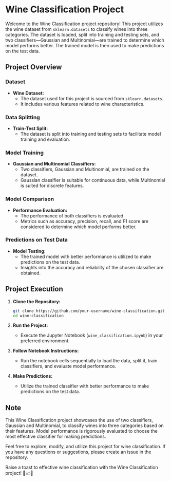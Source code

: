 # Wine Classification Project

Welcome to the Wine Classification project repository! This project utilizes the wine dataset from `sklearn.datasets` to classify wines into three categories. The dataset is loaded, split into training and testing sets, and two classifiers—Gaussian and Multinomial—are trained to determine which model performs better. The trained model is then used to make predictions on the test data.

## Project Overview

### Dataset

- **Wine Dataset:**
  - The dataset used for this project is sourced from `sklearn.datasets`.
  - It includes various features related to wine characteristics.

### Data Splitting

- **Train-Test Split:**
  - The dataset is split into training and testing sets to facilitate model training and evaluation.

### Model Training

- **Gaussian and Multinomial Classifiers:**
  - Two classifiers, Gaussian and Multinomial, are trained on the dataset.
  - Gaussian classifier is suitable for continuous data, while Multinomial is suited for discrete features.

### Model Comparison

- **Performance Evaluation:**
  - The performance of both classifiers is evaluated.
  - Metrics such as accuracy, precision, recall, and F1 score are considered to determine which model performs better.

### Predictions on Test Data

- **Model Testing:**
  - The trained model with better performance is utilized to make predictions on the test data.
  - Insights into the accuracy and reliability of the chosen classifier are obtained.

## Project Execution

1. **Clone the Repository:**
   ```bash
   git clone https://github.com/your-username/wine-classification.git
   cd wine-classification
   ```

2. **Run the Project:**
   - Execute the Jupyter Notebook (`wine_classification.ipynb`) in your preferred environment.

3. **Follow Notebook Instructions:**
   - Run the notebook cells sequentially to load the data, split it, train classifiers, and evaluate model performance.

4. **Make Predictions:**
   - Utilize the trained classifier with better performance to make predictions on the test data.

## Note

This Wine Classification project showcases the use of two classifiers, Gaussian and Multinomial, to classify wines into three categories based on their features. Model performance is rigorously evaluated to choose the most effective classifier for making predictions.

Feel free to explore, modify, and utilize this project for wine classification. If you have any questions or suggestions, please create an issue in the repository.

Raise a toast to effective wine classification with the Wine Classification project! 🍷📈🍇
